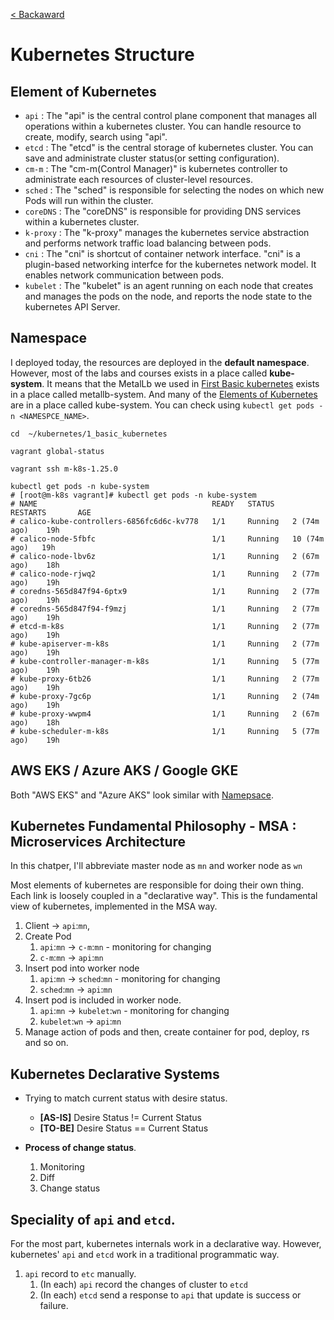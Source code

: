 [< Backaward](../README.md)

# Kubernetes Structure

## Element of Kubernetes

- `api` : The "api" is the central control plane component that manages all operations within a kubernetes cluster. You can handle resource to create, modify, search using "api".
- `etcd` : The "etcd" is the central storage of kubernetes cluster. You can save and administrate cluster status(or setting configuration).
- `cm-m` : The "cm-m(Control Manager)" is kubernetes controller to administrate each resources of cluster-level resources.
- `sched` : The "sched" is responsible for selecting the nodes on which new Pods will run within the cluster. 
- `coreDNS` : The "coreDNS" is responsible for providing DNS services within a kubernetes cluster.
- `k-proxy` : The "k-proxy" manages the kubernetes service abstraction and performs network traffic load balancing between pods.
- `cni` : The "cni" is shortcut of container network interface. "cni" is a plugin-based networking interfce for the kubernetes network model. It enables network communication between pods.
- `kubelet` : The "kubelet" is an agent running on each node that creates and manages the pods on the node, and reports the node state to the kubernetes API Server.

## Namespace

I deployed today, the resources are deployed in the **default namespace**.
However, most of the labs and courses exists in a place called **kube-system**.
It means that the MetalLb we used in [First Basic kubernetes](../1_basic_kubernetes/README.md) exists in a place called metallb-system.
And many of the [Elements of Kubernetes](./README.md#element-of-kubernetes) are in a place called kube-system. You can check using `kubectl get pods -n <NAMESPCE_NAME>`.

```shell
cd  ~/kubernetes/1_basic_kubernetes

vagrant global-status

vagrant ssh m-k8s-1.25.0

kubectl get pods -n kube-system
# [root@m-k8s vagrant]# kubectl get pods -n kube-system
# NAME                                       READY   STATUS    RESTARTS       AGE
# calico-kube-controllers-6856fc6d6c-kv778   1/1     Running   2 (74m ago)    19h
# calico-node-5fbfc                          1/1     Running   10 (74m ago)   19h
# calico-node-lbv6z                          1/1     Running   2 (67m ago)    18h
# calico-node-rjwq2                          1/1     Running   2 (77m ago)    19h
# coredns-565d847f94-6ptx9                   1/1     Running   2 (77m ago)    19h
# coredns-565d847f94-f9mzj                   1/1     Running   2 (77m ago)    19h
# etcd-m-k8s                                 1/1     Running   2 (77m ago)    19h
# kube-apiserver-m-k8s                       1/1     Running   2 (77m ago)    19h
# kube-controller-manager-m-k8s              1/1     Running   5 (77m ago)    19h
# kube-proxy-6tb26                           1/1     Running   2 (77m ago)    19h
# kube-proxy-7gc6p                           1/1     Running   2 (74m ago)    19h
# kube-proxy-wwpm4                           1/1     Running   2 (67m ago)    18h
# kube-scheduler-m-k8s                       1/1     Running   5 (77m ago)    19h
```

## AWS EKS / Azure AKS / Google GKE

Both "AWS EKS" and "Azure AKS" look similar with [Namepsace](./README.md#namespace).

## Kubernetes Fundamental Philosophy - MSA : Microservices Architecture

In this chatper, I'll abbreviate master node as `mn` and worker node as `wn`

Most elements of kubernetes are responsible for doing their own thing.
Each link is loosely coupled in a "declarative way".
This is the fundamental view of kubernetes, implemented in the MSA way.

1. Client -> `api`:`mn`,
2. Create Pod    
    1. `api`:`mn` -> `c-m`:`mn` - monitoring for changing
    2. `c-m`:`mn` -> `api`:`mn`
3. Insert pod into worker node
    1. `api`:`mn` -> `sched`:`mn` - monitoring for changing
    2. `sched`:`mn` -> `api`:`mn`
4. Insert pod is included in worker node.
    1. `api`:`mn` -> `kubelet`:`wn` - monitoring for changing
    3. `kubelet`:`wn` -> `api`:`mn`
5. Manage action of pods and then, create container for pod, deploy, rs and so on.

## Kubernetes Declarative Systems

- Trying to match current status with desire status.
    - **[AS-IS]** Desire Status != Current Status
    - **[TO-BE]** Desire Status == Current Status

- **Process of change status**.
    1. Monitoring
    2. Diff
    3. Change status

## Speciality of `api` and `etcd`.

For the most part, kubernetes internals work in a declarative way.
However, kubernetes' `api` and `etcd` work in a traditional programmatic way.

1. `api` record to `etc` manually.
    1. (In each) `api` record the changes of cluster to `etcd`
    2. (In each) `etcd` send a response to `api` that update is success or failure.
